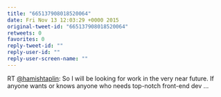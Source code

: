 ```yaml
---
title: "665137908018520064"
date: Fri Nov 13 12:03:29 +0000 2015
original-tweet-id: "665137908018520064"
retweets: 0
favorites: 0
reply-tweet-id: ""
reply-user-id: ""
reply-user-screen-name: ""
---
```

RT <a href="https://twitter.com/hamishtaplin">@hamishtaplin</a>: So I will be looking for work in the very near future. If anyone wants or knows anyone who needs top-notch front-end dev …

